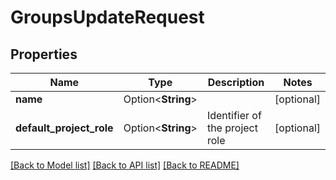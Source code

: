 # GroupsUpdateRequest

## Properties

Name | Type | Description | Notes
------------ | ------------- | ------------- | -------------
**name** | Option<**String**> |  | [optional]
**default_project_role** | Option<**String**> | Identifier of the project role | [optional]

[[Back to Model list]](../README.md#documentation-for-models) [[Back to API list]](../README.md#documentation-for-api-endpoints) [[Back to README]](../README.md)


